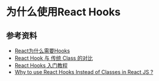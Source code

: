 # 为什么使用React Hooks

## 参考资料

- [React为什么需要Hooks](https://cloud.tencent.com/developer/article/2079066)
- [React Hook 与 传统 Class 的对比](https://jelly.jd.com/article/61aed4a97f05d46ce6b791f4)
- [React Hooks 入门教程](https://www.ruanyifeng.com/blog/2019/09/react-hooks.html)
- [Why to use React Hooks Instead of Classes in React JS ?](https://www.geeksforgeeks.org/why-to-use-react-hooks-instead-of-classes-in-reactjs/)